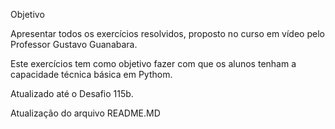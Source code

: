 Objetivo

Apresentar todos os exercícios resolvidos, proposto no curso em vídeo pelo Professor Gustavo Guanabara.

Este exercícios tem como objetivo fazer com que os alunos tenham a capacidade técnica básica em Pythom.

Atualizado até o Desafio 115b.

Atualização do arquivo README.MD